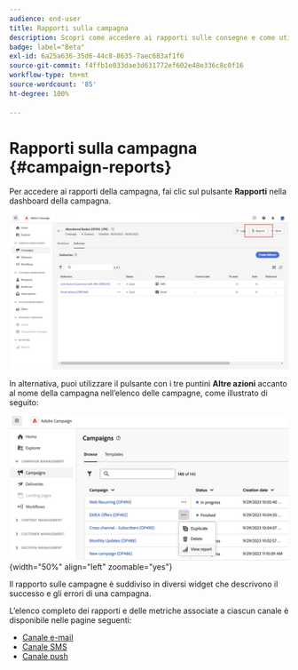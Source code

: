 ```yaml
---
audience: end-user
title: Rapporti sulla campagna
description: Scopri come accedere ai rapporti sulle consegne e come utilizzarli
badge: label="Beta"
exl-id: 6a25a636-35d6-44c8-8635-7aec683af1f6
source-git-commit: f4ffb1e033dae3d631772ef602e48e336c8c0f16
workflow-type: tm+mt
source-wordcount: '85'
ht-degree: 100%

---
```


# Rapporti sulla campagna {#campaign-reports}

<!-- CAN BE REMOVED___
>[!CONTEXTUALHELP]
>id="acw_campaign_reporting_sending"
>title="Reporting Sending"
>abstract="The Sending tab within your report provides in-depth insights into your visitors' interactions with your deliveries and any potential errors they may have encountered."

>[!CONTEXTUALHELP]
>id="acw_campaign_reporting_tracking"
>title="Reporting tracking"
>abstract="The Tracking tab within your report offers valuable data, including recipient behavior per link, breakdown of opens and clicks, as well as detailed information about the most frequently clicked URLs during a delivery."
-->

Per accedere ai rapporti della campagna, fai clic sul pulsante **Rapporti** nella dashboard della campagna.

![](assets/campaign_report_email_13.png)

In alternativa, puoi utilizzare il pulsante con i tre puntini **Altre azioni** accanto al nome della campagna nell’elenco delle campagne, come illustrato di seguito:

![](assets/campaign-reports-view.png){width="50%" align="left" zoomable="yes"}

Il rapporto sulle campagne è suddiviso in diversi widget che descrivono il successo e gli errori di una campagna.

L’elenco completo dei rapporti e delle metriche associate a ciascun canale è disponibile nelle pagine seguenti:

* [Canale e-mail](campaign-reports-email.md)
* [Canale SMS](campaign-reports-sms.md)
* [Canale push](campaign-reports-push.md)
